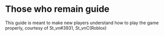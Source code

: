 # Those who remain guide

This guide is meant to make new players understand how to play the game properly, courtesy of St_vn#3931, St_vnC(Roblox)
